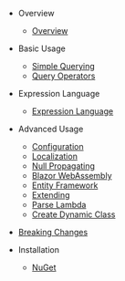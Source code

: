 - Overview
  - [Overview](overview/overview.md)

- Basic Usage
  - [Simple Querying](basic/simple-query.md)
  - [Query Operators](basic/query-operators.md)

- Expression Language
  - [Expression Language](advanced/expression-language.md)

- Advanced Usage
  - [Configuration](advanced/configuration.md)
  - [Localization](advanced/localization.md)
  - [Null Propagating](advanced/null-propagation.md)
  - [Blazor WebAssembly](advanced/blazor-webassembly.md)
  - [Entity Framework](advanced/entity-framework.md)
  - [Extending](advanced/extending.md)
  - [Parse Lambda](advanced/parse-lambda.md)
  - [Create Dynamic Class](advanced/create-dynamic-class.md)

- [Breaking Changes](versions/breaking-changes.md)

- Installation
  - [NuGet](installation/nuget.md)
